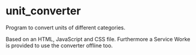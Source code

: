 # unit_converter

Program to convert units of different categories.

Based on an HTML, JavaScript and CSS file. Furthermore a Service Worke is provided to use the converter offline too.
